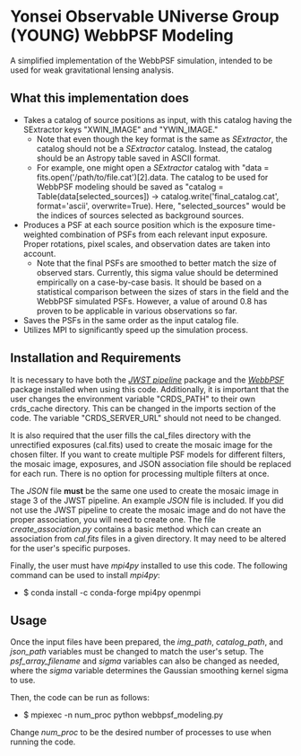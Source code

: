 # Yonsei Observable UNiverse Group (YOUNG) WebbPSF Modeling

A simplified implementation of the WebbPSF simulation, intended to be used for weak gravitational lensing analysis.

## What this implementation does

- Takes a catalog of source positions as input, with this catalog having the SExtractor keys "XWIN_IMAGE" and "YWIN_IMAGE."
    - Note that even though the key format is the same as *SExtractor*, the catalog should not be a *SExtractor* catalog. Instead, the catalog should be an Astropy table saved in ASCII format.
    - For example, one might open a *SExtractor* catalog with "data = fits.open('/path/to/file.cat')[2].data. The catalog to be used for WebbPSF modeling should be saved as "catalog = Table(data[selected_sources]) -> catalog.write('final_catalog.cat', format='ascii', overwrite=True). Here, "selected_sources" would be the indices of sources selected as background sources.
- Produces a PSF at each source position which is the exposure time-weighted combination of PSFs from each relevant input exposure. Proper rotations, pixel scales, and observation dates are taken into account.
    - Note that the final PSFs are smoothed to better match the size of observed stars. Currently, this sigma value should be determined empirically on a case-by-case basis. It should be based on a statistical comparison between the sizes of stars in the field and the WebbPSF simulated PSFs. However, a value of around 0.8 has proven to be applicable in various observations so far. 
- Saves the PSFs in the same order as the input catalog file.
- Utilizes MPI to significantly speed up the simulation process.

## Installation and Requirements

It is necessary to have both the [*JWST pipeline*](https://jwst-pipeline.readthedocs.io/en/latest/) package and the [*WebbPSF*](https://webbpsf.readthedocs.io/en/latest/) package installed when using this code. Additionally, it is important that the user changes the environment variable "CRDS_PATH" to their own crds_cache directory. This can be changed in the imports section of the code. The variable "CRDS_SERVER_URL" should not need to be changed. 

It is also required that the user fills the cal_files directory with the unrectified exposures (cal.fits) used to create the mosaic image for the chosen filter. If you want to create multiple PSF models for different filters, the mosaic image, exposures, and JSON association file should be replaced for each run. There is no option for processing multiple filters at once. 

The *JSON* file **must** be the same one used to create the mosaic image in stage 3 of the JWST pipeline. An example *JSON* file is included. If you did not use the JWST pipeline to create the mosaic image and do not have the proper association, you will need to create one. The file *create_association.py* contains a basic method which can create an association from *cal.fits* files in a given directory. It may need to be altered for the user's specific purposes.

Finally, the user must have *mpi4py* installed to use this code. The following command can be used to install *mpi4py*:
- $ conda install -c conda-forge mpi4py openmpi

## Usage

Once the input files have been prepared, the *img_path*, *catalog_path*, and *json_path* variables must be changed to match the user's setup. The *psf_array_filename* and *sigma* variables can also be changed as needed, where the *sigma* variable determines the Gaussian smoothing kernel sigma to use. 

Then, the code can be run as follows:
- $ mpiexec -n num_proc python webbpsf_modeling.py

Change *num_proc* to be the desired number of processes to use when running the code. 